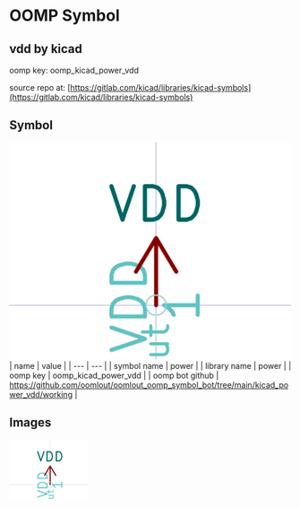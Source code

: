 # OOMP Symbol  
## vdd  by kicad  
  
oomp key: oomp_kicad_power_vdd  
  
source repo at: [https://gitlab.com/kicad/libraries/kicad-symbols](https://gitlab.com/kicad/libraries/kicad-symbols)  
## Symbol  
  
[![working.png](working_600.png)](working.png)  
| name | value | 
| --- | --- | 
| symbol name | power | 
| library name | power | 
| oomp key | oomp_kicad_power_vdd | 
| oomp bot github | https://github.com/oomlout/oomlout_oomp_symbol_bot/tree/main/kicad_power_vdd/working | 
## Images  
  
[![working.png](working_140.png)](working.png)  
